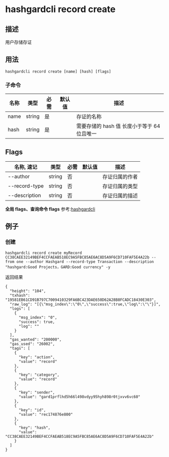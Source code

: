 # hashgardcli record create

## 描述
用户存储存证
## 用法
```shell
hashgardcli record create [name] [hash] [flags]
```
### 子命令

| 名称         | 类型   | 必需 | 默认值 | 描述                 |
| ------------ | ------ | -------- | ------ | -------------------- |
| name         | string | 是       |        | 存证的名称     |
| hash  | string | 是       |        | 需要存储的 hash 值 长度小于等于 64 位且唯一|

## Flags

| 名称, 速记       | 类型   | 必需 | 默认值 | 描述                                                              |
| --------------- | --------- | -------------------------- | ----------------------- | -------------------------- |
| --author      | string  | 否 |  |     存证归属的作者   |
| --record-type   | string  |  否  |   | 存证归属的类型  |
| --description    | string   | 否  |   | 存证归属的描述  |

**全局 flags、查询命令 flags** 参考:[hashgardcli](../README.md)

## 例子
### 创建
```shell
hashgardcli record create myRecord CC38CAEE32149BEF4CCFAEAB518EC9A5FBC85AE6AC8D5A9F6CD710FAF5E4A22b --from one --author Hashgard --record-type Transaction --description "hashgard:Good Projects，GARD:Good currency" -y
```
返回结果
```shell
{
  "height": "104",
  "txhash": "19581EB61CD91B797C7009410329FA6BC423DAE650D62A28B8FCADC18430E303",
  "raw_log": "[{\"msg_index\":\"0\",\"success\":true,\"log\":\"\"}]",
  "logs": [
    {
      "msg_index": "0",
      "success": true,
      "log": ""
    }
  ],
  "gas_wanted": "200000",
  "gas_used": "26002",
  "tags": [
    {
      "key": "action",
      "value": "record"
    },
    {
      "key": "category",
      "value": "record"
    },
    {
      "key": "sender",
      "value": "gard1prflhd5h66l498vdyy95hyh898r0tjxvv6vc60"
    },
    {
      "key": "id",
      "value": "rec174876e800"
    },
    {
      "key": "hash",
      "value": "CC38CAEE32149BEF4CCFAEAB518EC9A5FBC85AE6AC8D5A9F6CD710FAF5E4A22b"
    }
  ]
}
```

